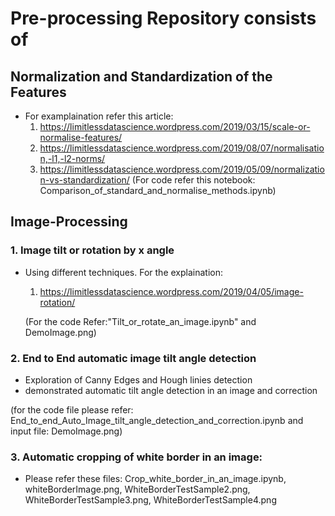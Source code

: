 # Pre-processing Repository consists of


## Normalization and Standardization of the Features
- For examplaination refer this article: 
    1. https://limitlessdatascience.wordpress.com/2019/03/15/scale-or-normalise-features/
    2. https://limitlessdatascience.wordpress.com/2019/08/07/normalisation,-l1,-l2-norms/
    3. https://limitlessdatascience.wordpress.com/2019/05/09/normalization-vs-standardization/
  (For code refer this notebook: Comparison_of_standard_and_normalise_methods.ipynb)


## Image-Processing
### 1. Image tilt or rotation by x angle 
- Using different techniques. For the explaination:
  1. https://limitlessdatascience.wordpress.com/2019/04/05/image-rotation/
  
  (For the code Refer:"Tilt_or_rotate_an_image.ipynb" and DemoImage.png)
  
### 2. End to End automatic image tilt angle detection
- Exploration of Canny Edges and Hough linies detection
- demonstrated automatic tilt angle detection in an image and correction

(for the code file please refer: End_to_end_Auto_Image_tilt_angle_detection_and_correction.ipynb and input file: DemoImage.png)

### 3. Automatic cropping of white border in an image:
- Please refer these files: Crop_white_border_in_an_image.ipynb, whiteBorderImage.png, WhiteBorderTestSample2.png, WhiteBorderTestSample3.png, WhiteBorderTestSample4.png
